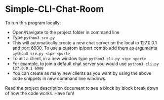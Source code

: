 # Simple-CLI-Chat-Room

To run this program locally:
- Open/Navigate to the project folder in command line
- Type `python3 srv.py`
- This will automatically create a new chat server on the local ip 127.0.0.1 and port 6900. To use a custom ip/port combo add them as arguments `python3 srv.py <ip> <port>`
- To init a client, in a new window type `python3 cli.py <ip> <port>`
- For example, to join a default chat server you would use `python3 cli.py 127.0.0.1 6900`
- You can create as many new clients as you want by using the above code snippets in new command line windows. 

Read the project description document to see a block by block break down of how the code works. Have fun!
